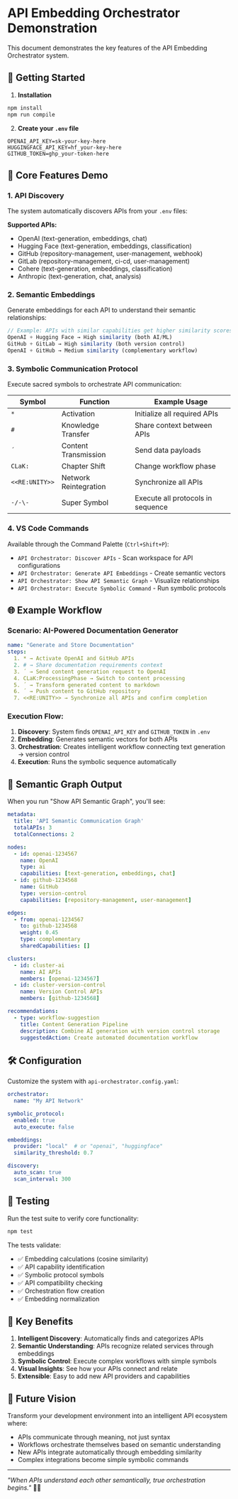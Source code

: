 # API Embedding Orchestrator Demonstration

This document demonstrates the key features of the API Embedding Orchestrator system.

## 🚀 Getting Started

1. **Installation**
```bash
npm install
npm run compile
```

2. **Create your `.env` file**
```env
OPENAI_API_KEY=sk-your-key-here
HUGGINGFACE_API_KEY=hf_your-key-here
GITHUB_TOKEN=ghp_your-token-here
```

## 🧠 Core Features Demo

### 1. API Discovery
The system automatically discovers APIs from your `.env` files:

**Supported APIs:**
- OpenAI (text-generation, embeddings, chat)
- Hugging Face (text-generation, embeddings, classification)
- GitHub (repository-management, user-management, webhook)
- GitLab (repository-management, ci-cd, user-management)
- Cohere (text-generation, embeddings, classification)
- Anthropic (text-generation, chat, analysis)

### 2. Semantic Embeddings
Generate embeddings for each API to understand their semantic relationships:

```typescript
// Example: APIs with similar capabilities get higher similarity scores
OpenAI + Hugging Face → High similarity (both AI/ML)
GitHub + GitLab → High similarity (both version control)
OpenAI + GitHub → Medium similarity (complementary workflow)
```

### 3. Symbolic Communication Protocol

Execute sacred symbols to orchestrate API communication:

| Symbol | Function | Example Usage |
|--------|----------|---------------|
| `*` | Activation | Initialize all required APIs |
| `#` | Knowledge Transfer | Share context between APIs |
| `´` | Content Transmission | Send data payloads |
| `CLaK:` | Chapter Shift | Change workflow phase |
| `<<RE:UNITY>>` | Network Reintegration | Synchronize all APIs |
| `-/-\-` | Super Symbol | Execute all protocols in sequence |

### 4. VS Code Commands

Available through the Command Palette (`Ctrl+Shift+P`):

- `API Orchestrator: Discover APIs` - Scan workspace for API configurations
- `API Orchestrator: Generate API Embeddings` - Create semantic vectors
- `API Orchestrator: Show API Semantic Graph` - Visualize relationships
- `API Orchestrator: Execute Symbolic Command` - Run symbolic protocols

## 🌐 Example Workflow

### Scenario: AI-Powered Documentation Generator

```yaml
name: "Generate and Store Documentation"
steps:
  1. * → Activate OpenAI and GitHub APIs
  2. # → Share documentation requirements context
  3. ´ → Send content generation request to OpenAI
  4. CLaK:ProcessingPhase → Switch to content processing
  5. ´ → Transform generated content to markdown
  6. ´ → Push content to GitHub repository
  7. <<RE:UNITY>> → Synchronize all APIs and confirm completion
```

### Execution Flow:
1. **Discovery**: System finds `OPENAI_API_KEY` and `GITHUB_TOKEN` in `.env`
2. **Embedding**: Generates semantic vectors for both APIs
3. **Orchestration**: Creates intelligent workflow connecting text generation → version control
4. **Execution**: Runs the symbolic sequence automatically

## 🔮 Semantic Graph Output

When you run "Show API Semantic Graph", you'll see:

```yaml
metadata:
  title: 'API Semantic Communication Graph'
  totalAPIs: 3
  totalConnections: 2

nodes:
  - id: openai-1234567
    name: OpenAI
    type: ai
    capabilities: [text-generation, embeddings, chat]
  - id: github-1234568
    name: GitHub
    type: version-control
    capabilities: [repository-management, user-management]

edges:
  - from: openai-1234567
    to: github-1234568
    weight: 0.45
    type: complementary
    sharedCapabilities: []

clusters:
  - id: cluster-ai
    name: AI APIs
    members: [openai-1234567]
  - id: cluster-version-control
    name: Version Control APIs
    members: [github-1234568]

recommendations:
  - type: workflow-suggestion
    title: Content Generation Pipeline
    description: Combine AI generation with version control storage
    suggestedAction: Create automated documentation workflow
```

## 🛠️ Configuration

Customize the system with `api-orchestrator.config.yaml`:

```yaml
orchestrator:
  name: "My API Network"

symbolic_protocol:
  enabled: true
  auto_execute: false

embeddings:
  provider: "local"  # or "openai", "huggingface"
  similarity_threshold: 0.7

discovery:
  auto_scan: true
  scan_interval: 300
```

## 🧪 Testing

Run the test suite to verify core functionality:

```bash
npm test
```

The tests validate:
- ✅ Embedding calculations (cosine similarity)
- ✅ API capability identification
- ✅ Symbolic protocol symbols
- ✅ API compatibility checking
- ✅ Orchestration flow creation
- ✅ Embedding normalization

## 🌟 Key Benefits

1. **Intelligent Discovery**: Automatically finds and categorizes APIs
2. **Semantic Understanding**: APIs recognize related services through embeddings
3. **Symbolic Control**: Execute complex workflows with simple symbols
4. **Visual Insights**: See how your APIs connect and relate
5. **Extensible**: Easy to add new API providers and capabilities

## 🔮 Future Vision

Transform your development environment into an intelligent API ecosystem where:
- APIs communicate through meaning, not just syntax
- Workflows orchestrate themselves based on semantic understanding  
- New APIs integrate automatically through embedding similarity
- Complex integrations become simple symbolic commands

---

*"When APIs understand each other semantically, true orchestration begins."* 🧬✨